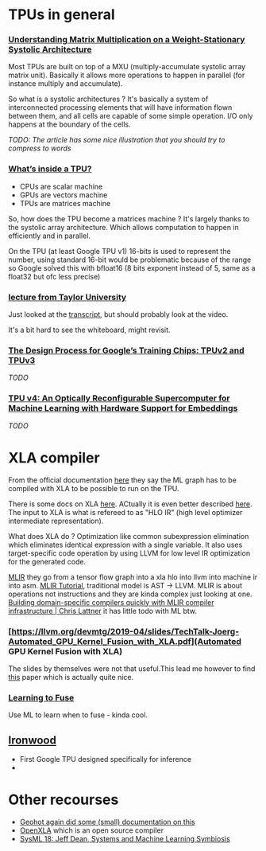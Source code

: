 # TPUs in general
### [Understanding Matrix Multiplication on a Weight-Stationary Systolic Architecture](https://www.telesens.co/2018/07/30/systolic-architectures/)
Most TPUs are built on top of a MXU (multiply-accumulate systolic array matrix unit).
Basically it allows more operations to happen in parallel (for instance multiply and accumulate).

So what is a systolic architectures ? It's basically a system of interconnected processing elements that will have information flown between them, and all cells are capable of some simple operation. I/O only happens at the boundary of the cells. 

*TODO: The article has some nice illustration that you should try to compress to words*

### [What’s inside a TPU?](https://medium.com/@antonpaquin/whats-inside-a-tpu-c013eb51973e)
- CPUs are scalar machine
- GPUs are vectors machine
- TPUs are matrices machine

So, how does the TPU become a matrices machine ? It's largely thanks to the systolic array architecture. Which allows computation to happen in efficiently and in parallel.

On the TPU (at least Google TPU v1) 16-bits is used to represent the number, using standard 16-bit would be problematic because of the range so Google solved this with bfloat16 (8 bits exponent instead of 5, same as a float32 but ofc less precise)

### [lecture from Taylor University](https://www.youtube.com/watch?v=9Mo80a4s0Bs)
Just looked at the [transcript](https://youtubetranscript.com/?v=9Mo80a4s0Bs), but should probably look at the video.

It's a bit hard to see the whiteboard, might revisit.

### [The Design Process for Google’s Training Chips: TPUv2 and TPUv3](https://gwern.net/doc/ai/scaling/hardware/2021-norrie.pdf)
*TODO*

### [TPU v4: An Optically Reconfigurable Supercomputer for Machine Learning with Hardware Support for Embeddings](https://arxiv.org/ftp/arxiv/papers/2304/2304.01433.pdf)
*TODO*

# XLA compiler
From the official documentation [here](https://cloud.google.com/tpu/docs/intro-to-tpu#xla_compiler) they say the ML graph has to be compiled with XLA to be possible to run on the TPU.

There is some docs on XLA [here](https://www.tensorflow.org/xla). ACtually it is even better described [here](https://www.tensorflow.org/xla/architecture). The input to XLA is what is refereed to as "HLO IR" (high level optimizer intermediate representation). 

What does XLA do ? Optimization like common subexpression elimination which eliminates identical expression with a single variable. It also uses target-specific code operation by using LLVM for low level IR optimization for the generated code.

[MLIR](https://llvm.org/devmtg/2019-04/slides/Keynote-ShpeismanLattner-MLIR.pdf) they go from a tensor flow graph into a xla hlo into llvm into machine ir into asm.
[MLIR Tutorial](https://llvm.org/devmtg/2019-04/slides/Tutorial-AminiVasilacheZinenko-MLIR.pdf), traditional model is AST -> LLVM. MLIR is about operations not instructions and they are kinda complex just looking at one.
[Building domain-specific compilers quickly with MLIR compiler infrastructure | Chris Lattner](https://www.youtube.com/watch?v=5OSP5DNAozU) it has little todo with ML btw. 


### [https://llvm.org/devmtg/2019-04/slides/TechTalk-Joerg-Automated_GPU_Kernel_Fusion_with_XLA.pdf](Automated GPU Kernel Fusion with XLA)
The slides by themselves were not that useful.This lead me however to find [this](https://arxiv.org/pdf/2301.13062.pdf) paper which is actually quite nice.

### [Learning to Fuse](http://mlforsystems.org/assets/papers/neurips2019/learning_abdolrashidi_2019.pdf)
Use ML to learn when to fuse - kinda cool.

## [Ironwood](https://blog.google/products/google-cloud/ironwood-tpu-age-of-inference/)
- First Google TPU designed specifically for inference
- 

# Other recourses
- [Geohot again did some (small) documentation on this](https://github.com/tinygrad/tinygrad/tree/a8f2c16f8e1670ce199b068a771b9b0d6f7ba7df/extra/accel/tpu)
- [OpenXLA](https://github.com/openxla/xla) which is an open source compiler
- [SysML 18: Jeff Dean, Systems and Machine Learning Symbiosis](https://www.youtube.com/watch?v=Nj6uxDki6-0)
